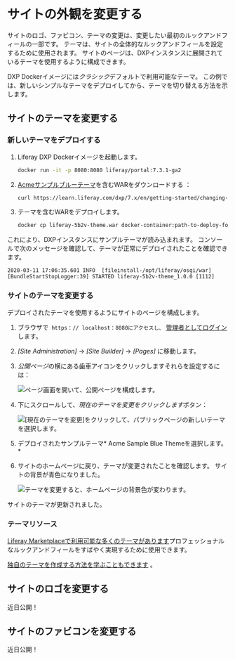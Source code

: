 # サイトの外観を変更する

サイトのロゴ、ファビコン、テーマの変更は、変更したい最初のルックアンドフィールの一部です。 テーマは、サイトの全体的なルックアンドフィールを設定するために使用されます。 サイトのページは、DXPインスタンスに展開されているテーマを使用するように構成できます。

DXP Dockerイメージには*クラシック*デフォルトで利用可能なテーマ。 この例では、新しいシンプルなテーマをデプロイしてから、テーマを切り替える方法を示します。

## サイトのテーマを変更する

### 新しいテーマをデプロイする

1.  Liferay DXP Dockerイメージを起動します。

    ``` bash
    docker run -it -p 8080:8080 liferay/portal:7.3.1-ga2
    ```

2.  [ Acmeサンプルブルーテーマ](./liferay-5b2v-theme.war)を含むWARをダウンロードする ：

    ``` bash
    curl https://learn.liferay.com/dxp/7.x/en/getting-started/changing-your-sites-appearance/liferay-5b2v-theme.war -O
    ```

3.  テーマを含むWARをデプロイします。
    
     <!-- ./gradlew deploy -Ddeploy.docker.container.id=$(docker ps -lq) -->

    ``` bash
    docker cp liferay-5b2v-theme.war docker-container:path-to-deploy-folder
    ```

これにより、DXPインスタンスにサンプルテーマが読み込まれます。 コンソールで次のメッセージを確認して、テーマが正常にデプロイされたことを確認できます。

    2020-03-11 17:06:35.601 INFO  [fileinstall-/opt/liferay/osgi/war][BundleStartStopLogger:39] STARTED liferay-5b2v-theme_1.0.0 [1112]

### サイトのテーマを変更する

デプロイされたテーマを使用するようにサイトのページを構成します。

1.  ブラウザで` https：// localhost：8080にアクセスし、` [管理者としてログイン](./introduction-to-the-admin-account.md) します。

2.  *[Site Administration]* → *[Site Builder]* → *[Pages]* に移動します。

3.  *公開ページ*の横にある歯車アイコンをクリックしますそれらを設定するには：

    ![ページ画面を開いて、公開ページを構成します。](./changing-your-sites-appearance/images/01.png)

4.  下にスクロールして、*現在のテーマを変更をクリックします*ボタン：

    ![[現在のテーマを変更]をクリックして、パブリックページの新しいテーマを選択します。](./changing-your-sites-appearance/images/02.png)

5.  デプロイされたサンプルテーマ* Acme Sample Blue Themeを選択します。 *

6.  サイトのホームページに戻り、テーマが変更されたことを確認します。 サイトの背景が青色になりました。

    ![テーマを変更すると、ホームページの背景色が変わります。](./changing-your-sites-appearance/images/03.png)

サイトのテーマが更新されました。

### テーマリソース

[ Liferay Marketplaceで利用可能な多くのテーマがあります](../advanced-installation-and-upgrades/01-installing-liferay-dxp/10-setting-up-marketplace.md)プロフェッショナルなルックアンドフィールをすばやく実現するために使用できます。

[独自のテーマを作成する方法を学ぶこともできます](../site-building/README.md) 。

## サイトのロゴを変更する

近日公開！

## サイトのファビコンを変更する

近日公開！
